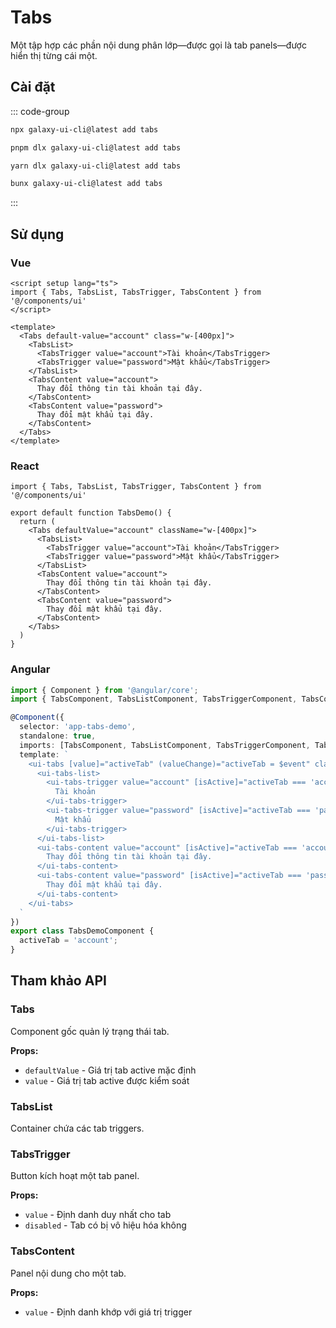 # Tabs

Một tập hợp các phần nội dung phân lớp—được gọi là tab panels—được hiển thị từng cái một.

<ComponentPreview name="TabsDemo">
  <template #preview>
    <DemoContainer>
      <TabsDemo />
    </DemoContainer>
  </template>
  <template #code>

::: code-group

```vue [Vue]
<script setup lang="ts">
import { Tabs, TabsList, TabsTrigger, TabsContent } from '@/components/ui/tabs'
</script>

<template>
  <Tabs default-value="account" class="w-[400px]">
    <TabsList>
      <TabsTrigger value="account">Account</TabsTrigger>
      <TabsTrigger value="password">Password</TabsTrigger>
    </TabsList>
    <TabsContent value="account">
      Make changes to your account here.
    </TabsContent>
    <TabsContent value="password">
      Change your password here.
    </TabsContent>
  </Tabs>
</template>
```

```tsx [React]
import { Tabs, TabsList, TabsTrigger, TabsContent } from "@/components/ui/tabs"

export default function App() {
  return (
    <Tabs defaultValue="account" className="w-[400px]">
      <TabsList>
        <TabsTrigger value="account">Account</TabsTrigger>
        <TabsTrigger value="password">Password</TabsTrigger>
      </TabsList>
      <TabsContent value="account">
        Make changes to your account here.
      </TabsContent>
      <TabsContent value="password">
        Change your password here.
      </TabsContent>
    </Tabs>
  )
}
```

```typescript [Angular]
import { Component } from '@angular/core';
import { TabsComponent } from '@/components/ui/tabs';

@Component({
  selector: 'app-root',
  standalone: true,
  imports: [TabsComponent],
  template: `
    <ui-tabs [value]="activeTab" (valueChange)="activeTab = $event" class="w-[400px]">
      <ui-tabs-list>
        <ui-tabs-trigger value="account">Account</ui-tabs-trigger>
        <ui-tabs-trigger value="password">Password</ui-tabs-trigger>
      </ui-tabs-list>
      <ui-tabs-content value="account">
        Make changes to your account here.
      </ui-tabs-content>
      <ui-tabs-content value="password">
        Change your password here.
      </ui-tabs-content>
    </ui-tabs>
  `
})
export class AppComponent {
  activeTab = 'account';
}
```

:::

  </template>
</ComponentPreview>

## Cài đặt

::: code-group

```bash [npm]
npx galaxy-ui-cli@latest add tabs
```

```bash [pnpm]
pnpm dlx galaxy-ui-cli@latest add tabs
```

```bash [yarn]
yarn dlx galaxy-ui-cli@latest add tabs
```

```bash [bun]
bunx galaxy-ui-cli@latest add tabs
```

:::

## Sử dụng

### Vue

```vue
<script setup lang="ts">
import { Tabs, TabsList, TabsTrigger, TabsContent } from '@/components/ui'
</script>

<template>
  <Tabs default-value="account" class="w-[400px]">
    <TabsList>
      <TabsTrigger value="account">Tài khoản</TabsTrigger>
      <TabsTrigger value="password">Mật khẩu</TabsTrigger>
    </TabsList>
    <TabsContent value="account">
      Thay đổi thông tin tài khoản tại đây.
    </TabsContent>
    <TabsContent value="password">
      Thay đổi mật khẩu tại đây.
    </TabsContent>
  </Tabs>
</template>
```

### React

```tsx
import { Tabs, TabsList, TabsTrigger, TabsContent } from '@/components/ui'

export default function TabsDemo() {
  return (
    <Tabs defaultValue="account" className="w-[400px]">
      <TabsList>
        <TabsTrigger value="account">Tài khoản</TabsTrigger>
        <TabsTrigger value="password">Mật khẩu</TabsTrigger>
      </TabsList>
      <TabsContent value="account">
        Thay đổi thông tin tài khoản tại đây.
      </TabsContent>
      <TabsContent value="password">
        Thay đổi mật khẩu tại đây.
      </TabsContent>
    </Tabs>
  )
}
```

### Angular

```typescript
import { Component } from '@angular/core';
import { TabsComponent, TabsListComponent, TabsTriggerComponent, TabsContentComponent } from '@/components/ui';

@Component({
  selector: 'app-tabs-demo',
  standalone: true,
  imports: [TabsComponent, TabsListComponent, TabsTriggerComponent, TabsContentComponent],
  template: `
    <ui-tabs [value]="activeTab" (valueChange)="activeTab = $event" class="w-[400px]">
      <ui-tabs-list>
        <ui-tabs-trigger value="account" [isActive]="activeTab === 'account'" (triggerClick)="activeTab = $event">
          Tài khoản
        </ui-tabs-trigger>
        <ui-tabs-trigger value="password" [isActive]="activeTab === 'password'" (triggerClick)="activeTab = $event">
          Mật khẩu
        </ui-tabs-trigger>
      </ui-tabs-list>
      <ui-tabs-content value="account" [isActive]="activeTab === 'account'">
        Thay đổi thông tin tài khoản tại đây.
      </ui-tabs-content>
      <ui-tabs-content value="password" [isActive]="activeTab === 'password'">
        Thay đổi mật khẩu tại đây.
      </ui-tabs-content>
    </ui-tabs>
  `
})
export class TabsDemoComponent {
  activeTab = 'account';
}
```

## Tham khảo API

### Tabs

Component gốc quản lý trạng thái tab.

**Props:**
- `defaultValue` - Giá trị tab active mặc định
- `value` - Giá trị tab active được kiểm soát

### TabsList

Container chứa các tab triggers.

### TabsTrigger

Button kích hoạt một tab panel.

**Props:**
- `value` - Định danh duy nhất cho tab
- `disabled` - Tab có bị vô hiệu hóa không

### TabsContent

Panel nội dung cho một tab.

**Props:**
- `value` - Định danh khớp với giá trị trigger
